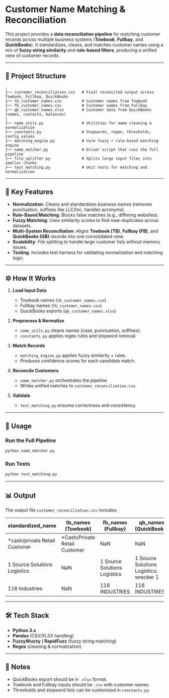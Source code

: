 # Customer Name Matching & Reconciliation

This project provides a **data reconciliation pipeline** for matching customer records across multiple business systems (**Towbook**, **Fullbay**, and **QuickBooks**).
It standardizes, cleans, and matches customer names using a mix of **fuzzy string similarity** and **rule-based filters**, producing a unified view of customer records.

---

## 📂 Project Structure

```
.
├── customer_reconciliation.csv   # Final reconciled output across Towbook, Fullbay, QuickBooks
├── tb_customer_names.csv         # Customer names from Towbook
├── fb_customer_names.csv         # Customer names from Fullbay
├── qb_customer_names.xlsx        # Customer data from QuickBooks (names, contacts, balances)
│
├── name_utils.py                 # Utilities for name cleaning & normalization
├── constants.py                  # Stopwords, regex, thresholds, config values
├── matching_engine.py            # Core fuzzy + rule-based matching engine
├── name_matcher.py               # Driver script that runs the full pipeline
├── file_splitter.py              # Splits large input files into smaller chunks
├── test_matching.py              # Unit tests for matching and normalization
```

---

## 🔑 Key Features

* **Normalization**: Cleans and standardizes business names (removes punctuation, suffixes like LLC/Inc, handles acronyms).
* **Rule-Based Matching**: Blocks false matches (e.g., differing websites).
* **Fuzzy Matching**: Uses similarity scores to find near-duplicates across datasets.
* **Multi-System Reconciliation**: Aligns **Towbook (TB)**, **Fullbay (FB)**, and **QuickBooks (QB)** records into one consolidated view.
* **Scalability**: File splitting to handle large customer lists without memory issues.
* **Testing**: Includes test harness for validating normalization and matching logic.

---

## ⚙️ How It Works

1. **Load Input Data**

   * Towbook names (`tb_customer_names.csv`)
   * Fullbay names (`fb_customer_names.csv`)
   * QuickBooks exports (`qb_customer_names.xlsx`)

2. **Preprocess & Normalize**

   * `name_utils.py` cleans names (case, punctuation, suffixes).
   * `constants.py` applies regex rules and stopword removal.

3. **Match Records**

   * `matching_engine.py` applies fuzzy similarity + rules.
   * Produces confidence scores for each candidate match.

4. **Reconcile Customers**

   * `name_matcher.py` orchestrates the pipeline.
   * Writes unified matches to `customer_reconciliation.csv`.

5. **Validate**

   * `test_matching.py` ensures correctness and consistency.

---

## 🚀 Usage

### Run the Full Pipeline

```bash
python name_matcher.py
```

### Run Tests

```bash
python test_matching.py
```

---

## 📊 Output

The output file `customer_reconciliation.csv` includes:

| standardized\_name             | tb\_names (Towbook)            | fb\_names (Fullbay)          | qb\_names (QuickBooks)                  |
| ------------------------------ | ------------------------------ | ---------------------------- | --------------------------------------- |
| \*cash/private Retail Customer | \*Cash/Private Retail Customer | NaN                          | NaN                                     |
| 1 Source Solutions Logistics   | NaN                            | 1 Source Solutions Logistics | 1 Source Solutions Logistics; wrecker 1 |
| 116 Industries                 | NaN                            | 116 INDUSTRIES               | 116 INDUSTRIES                          |

---

## 🛠️ Tech Stack

* **Python 3.x**
* **Pandas** (CSV/XLSX handling)
* **FuzzyWuzzy / RapidFuzz** (fuzzy string matching)
* **Regex** (cleaning & normalization)

---

## 📌 Notes

* QuickBooks export should be in `.xlsx` format.
* Towbook and Fullbay inputs should be `.csv` with customer names.
* Thresholds and stopword lists can be customized in `constants.py`.
